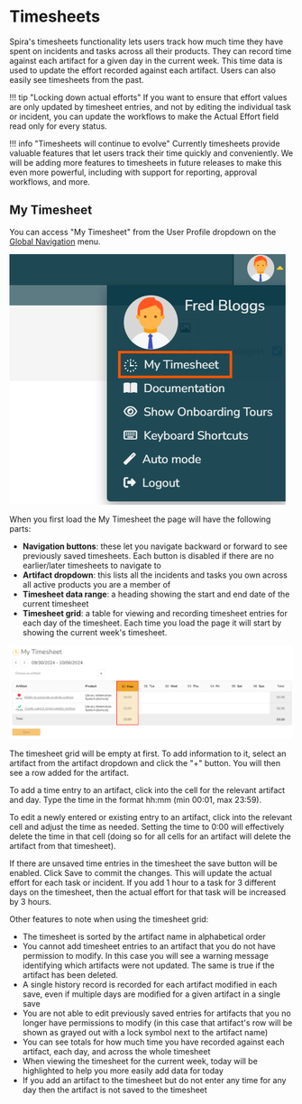 # Timesheets
Spira's timesheets functionality lets users track how much time they have spent on incidents and tasks across all their products. They can record time against each artifact for a given day in the current week. This time data is used to update the effort recorded against each artifact. Users can also easily see timesheets from the past. 

!!! tip "Locking down actual efforts" 
    If you want to ensure that effort values are only updated by timesheet entries, and not by editing the individual task or incident, you can update the workflows to make the Actual Effort field read only for every status.

!!! info "Timesheets will continue to evolve"
    Currently timesheets provide valuable features that let users track their time quickly and conveniently. We will be adding more features to timesheets in future releases to make this even more powerful, including with support for reporting, approval workflows, and more. 

## My Timesheet
You can access "My Timesheet" from the User Profile dropdown on the [Global Navigation](./User-Product-Management.md/#global-navigation) menu.

![My Timesheet in global navigation menu](img/my-timesheet-global-navigation.png)

When you first load the My Timesheet the page will have the following parts:

- **Navigation buttons**: these let you navigate backward or forward to see previously saved timesheets. Each button is disabled if there are no earlier/later timesheets to navigate to
- **Artifact dropdown**: this lists all the incidents and tasks you own across all active products you are a member of
- **Timesheet data range**: a heading showing the start and end date of the current timesheet
- **Timesheet grid**: a table for viewing and recording timesheet entries for each day of the timesheet. Each time you load the page it will start by showing the current week's timesheet.

![My Timesheet page example](img/my-timesheet-page.png)

The timesheet grid will be empty at first. To add information to it, select an artifact from the artifact dropdown and click the "+" button. You will then see a row added for the artifact. 

To add a time entry to an artifact, click into the cell for the relevant artifact and day. Type the time in the format hh:mm (min 00:01, max 23:59).

To edit a newly entered or existing entry to an artifact, click into the relevant cell and adjust the time as needed. Setting the time to 0:00 will effectively delete the time in that cell (doing so for all cells for an artifact will delete the artifact from that timesheet). 

If there are unsaved time entries in the timesheet the save button will be enabled. Click Save to commit the changes. This will update the actual effort for each task or incident. If you add 1 hour to a task for 3 different days on the timesheet, then the actual effort for that task will be increased by 3 hours. 

Other features to note when using the timesheet grid:

- The timesheet is sorted by the artifact name in alphabetical order
- You cannot add timesheet entries to an artifact that you do not have permission to modify. In this case you will see a warning message identifying which artifacts were not updated. The same is true if the artifact has been deleted.
- A single history record is recorded for each artifact modified in each save, even if multiple days are modified for a given artifact in a single save
- You are not able to edit previously saved entries for artifacts that you no longer have permissions to modify (in this case that artifact's row will be shown as grayed out with a lock symbol next to the artifact name)
- You can see totals for how much time you have recorded against each artifact, each day, and across the whole timesheet
- When viewing the timesheet for the current week, today will be highlighted to help you more easily add data for today
- If you add an artifact to the timesheet but do not enter any time for any day then the artifact is not saved to the timesheet